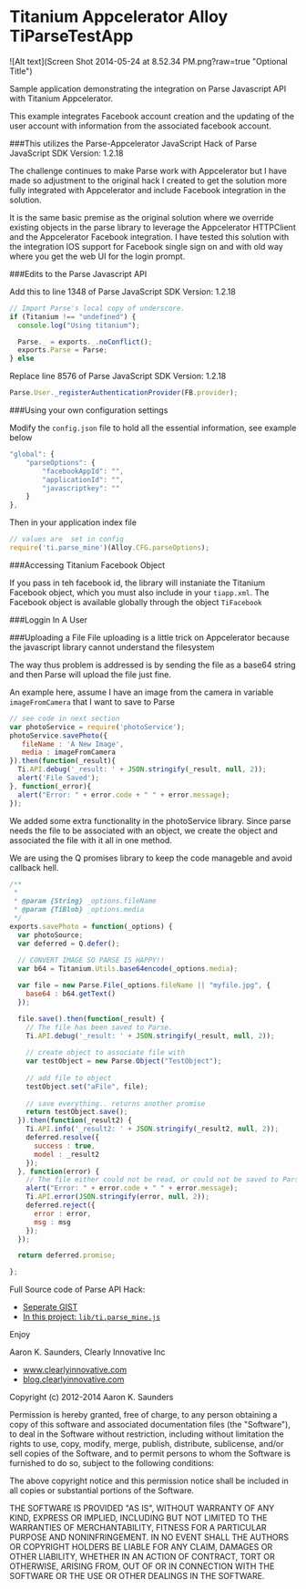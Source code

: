 Titanium Appcelerator Alloy TiParseTestApp
===

![Alt text](Screen Shot 2014-05-24 at 8.52.34 PM.png?raw=true "Optional Title")

Sample application demonstrating the integration on Parse Javascript API with Titanium Appcelerator.

This example integrates Facebook account creation and the updating of the user account with information from the associated facebook account.

###This utilizes the Parse-Appcelerator JavaScript Hack of Parse JavaScript SDK Version: 1.2.18

The challenge continues to make Parse work with Appcelerator but I have made so adjustment to the original hack I created to get the solution more fully integrated with Appcelerator and include Facebook integration in the solution.

It is the same basic premise as the original solution where we override existing objects in the parse library to leverage the Appcelerator HTTPClient and the Appcelerator Facebook integration. I have tested this solution with the integration IOS support for Facebook single sign on and with old way where you get the web UI for the login prompt.

###Edits to the Parse Javascript API

 Add this to line 1348 of Parse JavaScript SDK Version: 1.2.18
 
```JavaScript
// Import Parse's local copy of underscore.
if (Titanium !== "undefined") {
  console.log("Using titanium");

  Parse._ = exports._.noConflict();
  exports.Parse = Parse;
} else
```
     
 Replace line 8576 of Parse JavaScript SDK Version: 1.2.18
 
```JavaScript
Parse.User._registerAuthenticationProvider(FB.provider);     
```

###Using your own configuration settings

Modify the `config.json` file to hold all the essential information, see example below

```JavaScript
"global": {
    "parseOptions": {
        "facebookAppId": "",
        "applicationId": "",
        "javascriptkey": ""
    }
},
```
Then in your application index file

```JavaScript
// values are  set in config
require('ti.parse_mine')(Alloy.CFG.parseOptions);
```
###Accessing Titanium Facebook Object

If you pass in teh facebook id, the library will instaniate the Titanium Facebook object, which you must also include in your `tiapp.xml`. The Facebook object is available globally through the object `TiFacebook`

###Loggin In A User

###Uploading a File
File uploading is a little trick on Appcelerator because the javascript library cannot understand the filesystem

The way thus problem is addressed is by sending the file as a base64 string and then Parse will upload the file just fine.

An example here, assume I have an image from the camera in variable `imageFromCamera` that I want to save to Parse

```JavaScript
// see code in next section
var photoService = require('photoService');
photoService.savePhoto({
   fileName : 'A New Image',
   media : imageFromCamera
}).then(function(_result){
  Ti.API.debug('_result: ' + JSON.stringify(_result, null, 2));
  alert('File Saved');
}, function(_error){ 
  alert("Error: " + error.code + " " + error.message);
});
```

We added some extra functionality in the photoService library. Since parse needs the file to be associated with an object, we create the object and associated the file with it all in one method.

We are using the Q promises library to keep the code manageble and avoid callback hell.

```JavaScript
/**
 * 
 * @param {String} _options.fileName
 * @param {TiBlob} _options.media
 */
exports.savePhoto = function(_options) {
  var photoSource;
  var deferred = Q.defer();
  
  // CONVERT IMAGE SO PARSE IS HAPPY!!
  var b64 = Titanium.Utils.base64encode(_options.media);

  var file = new Parse.File(_options.fileName || "myfile.jpg", {
    base64 : b64.getText()
  });

  file.save().then(function(_result) {
    // The file has been saved to Parse.
    Ti.API.debug('_result: ' + JSON.stringify(_result, null, 2));
    
    // create object to associate file with
    var testObject = new Parse.Object("TestObject");
    
    // add file to object
    testObject.set("aFile", file);
    
    // save everything.. returns another promise
    return testObject.save();
  }).then(function(_result2) {
    Ti.API.info('_result2: ' + JSON.stringify(_result2, null, 2));
    deferred.resolve({
      success : true,
      model : _result2
    });
  }, function(error) {
    // The file either could not be read, or could not be saved to Parse.
    alert("Error: " + error.code + " " + error.message);
    Ti.API.error(JSON.stringify(error, null, 2));
    deferred.reject({
      error : error,
      msg : msg
    });
  });

  return deferred.promise;

};
```
Full Source code of Parse API Hack:
   - [Seperate GIST](http://bit.ly/1p5YTwI)
   - [In this project: `lib/ti.parse_mine.js`](https://github.com/aaronksaunders/TiParseTestApp/blob/master/app/lib/ti.parse_mine.js)

Enjoy

Aaron K. Saunders, Clearly Innovative Inc
   - www.clearlyinnovative.com
   - [blog.clearlyinnovative.com](blog.clearlyinnovative.com)


Copyright (c) 2012-2014 Aaron K. Saunders

Permission is hereby granted, free of charge, to any person obtaining a copy
of this software and associated documentation files (the "Software"), to deal
in the Software without restriction, including without limitation the rights
to use, copy, modify, merge, publish, distribute, sublicense, and/or sell
copies of the Software, and to permit persons to whom the Software is
furnished to do so, subject to the following conditions:

The above copyright notice and this permission notice shall be included in
all copies or substantial portions of the Software.

THE SOFTWARE IS PROVIDED "AS IS", WITHOUT WARRANTY OF ANY KIND, EXPRESS OR
IMPLIED, INCLUDING BUT NOT LIMITED TO THE WARRANTIES OF MERCHANTABILITY,
FITNESS FOR A PARTICULAR PURPOSE AND NONINFRINGEMENT. IN NO EVENT SHALL THE
AUTHORS OR COPYRIGHT HOLDERS BE LIABLE FOR ANY CLAIM, DAMAGES OR OTHER
LIABILITY, WHETHER IN AN ACTION OF CONTRACT, TORT OR OTHERWISE, ARISING FROM,
OUT OF OR IN CONNECTION WITH THE SOFTWARE OR THE USE OR OTHER DEALINGS IN
THE SOFTWARE.
